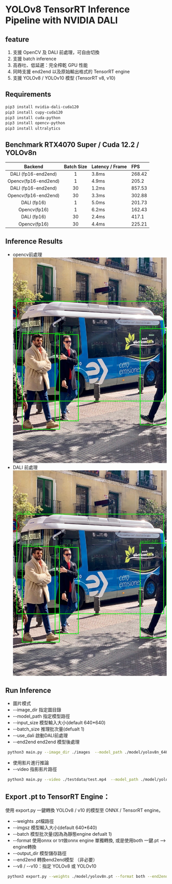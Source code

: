 # YOLOv8 TensorRT Inference Pipeline with NVIDIA DALI

## feature
1. 支援 OpenCV 及 DALI 前處理，可自由切換
2. 支援 batch inference
3. 高吞吐、低延遲：完全榨乾 GPU 性能
4. 同時支援 end2end 以及原始輸出格式的 TensorRT engine
5. 支援 YOLOv8 / YOLOv10 模型 (TensorRT v8, v10)

## Requirements
```bash
pip3 install nvidia-dali-cuda120
pip3 install cupy-cuda120
pip3 install cuda-python
pip3 install opencv-python
pip3 install ultralytics
```
## Benchmark RTX4070 Super / Cuda 12.2 / YOLOv8n
|      Backend      | Batch Size | 	Latency / Frame | FPS  |
|:---------------:|:--------------:|:---------- |:---- |
|DALI (fp16-end2end)| 1 | 3.8ms | 268.42|
| Opencv(fp16-end2end)|1| 4.9ms |  205.2 |
| DALI (fp16-end2end) |    30  | 1.2ms | 857.53|
| Opencv(fp16-end2end) |   30  | 3.3ms | 302.88 |
|DALI (fp16)|    1   |5.0ms | 201.73|
| Opencv(fp16)|    1  | 6.2ms    |  162.43 |
| DALI (fp16) |    30  | 2.4ms    | 417.1|
| Opencv(fp16) |   30  | 4.4ms    | 225.21|

##  Inference Results
- opencv前處理
![Opencv Pipeline ](results/opencv_result.jpg)
- DALI 前處理
![DALI Pipeline ](results/Dali_result.jpg)

## Run Inference
-  圖片模式
- --image_dir 指定圖目錄 
- --model_path 指定模型路徑
- --input_size 模型輸入大小(default 640*640)
- --batch_size 推理批次量(defualt 1)
- --use_dali 啟動DALI前處理
- --end2end end2end 模型後處理
```bash
 python3 main.py --image_dir ./images  --model_path ./model/yolov8n_640_batch1_end2end_fp16.engine --end2end  --use_dali
```
- 使用影片進行推論
- --video 指影影片路徑
```bash
 python3 main.py --video ./testdata/test.mp4  --model_path ./model/yolov8n_640_batch1_end2end_fp16.engine --end2end  --use_dali
```

##  Export .pt to TensorRT Engine：
使用 export.py 一鍵轉換 YOLOv8 / v10 的模型至 ONNX / TensorRT engine。

- --weights .pt檔路徑
- --imgsz 模型輸入大小(default 640*640)
- --batch 模型批次量(因為為靜態engine defualt 1)
- --format 使用onnx or trt做onnx engine 單獨轉換, 或是使用both 一鍵.pt --> engine轉換 
- --output_dir 模型儲存路徑
- --end2end 轉換end2end模型 （非必要）
- --v8 / --v10：指定 YOLOv8 或 YOLOv10

```bash
 python3 export.py --weights ./model/yolov8n.pt --format both --end2end --v8
```


